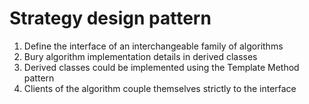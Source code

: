 # Strategy design pattern

1. Define the interface of an interchangeable family of algorithms
2. Bury algorithm implementation details in derived classes
3. Derived classes could be implemented using the Template Method pattern
4. Clients of the algorithm couple themselves strictly to the interface


